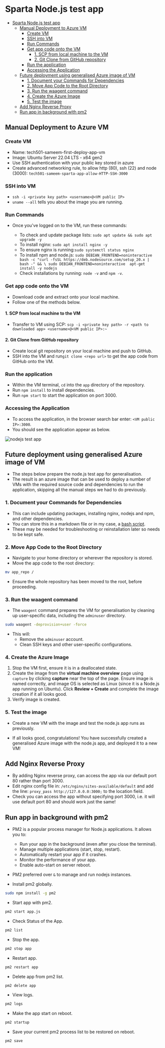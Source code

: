 # Sparta Node.js test app

- [Sparta Node.js test app](#sparta-nodejs-test-app)
  - [Manual Deployment to Azure VM](#manual-deployment-to-azure-vm)
    - [Create VM](#create-vm)
    - [SSH into VM](#ssh-into-vm)
    - [Run Commands](#run-commands)
    - [Get app code onto the VM](#get-app-code-onto-the-vm)
      - [1. SCP from local machine to the VM](#1-scp-from-local-machine-to-the-vm)
      - [2. Git Clone from GitHub repository](#2-git-clone-from-github-repository)
    - [Run the application](#run-the-application)
    - [Accessing the Application](#accessing-the-application)
  - [Future deployment using generalised Azure image of VM](#future-deployment-using-generalised-azure-image-of-vm)
    - [1. Document your Commands for Dependencies](#1-document-your-commands-for-dependencies)
    - [2. Move App Code to the Root Directory](#2-move-app-code-to-the-root-directory)
    - [3. Run the waagent command](#3-run-the-waagent-command)
    - [4. Create the Azure Image](#4-create-the-azure-image)
    - [5. Test the image](#5-test-the-image)
  - [Add Nginx Reverse Proxy](#add-nginx-reverse-proxy)
  - [Run app in background with pm2](#run-app-in-background-with-pm2)

## Manual Deployment to Azure VM

### Create VM

- Name: tech501-sameem-first-deploy-app-vm
- Image: Ubuntu Server 22.04 LTS - x64 gen2
- Use SSH authentication with your public key stored in azure
- Create advanced networking rule, to allow http (80), ssh (22) and node (3000): `tech501-sameem-sparta-app-allow-HTTP-SSH-3000`

### SSH into VM

- `ssh -i <private key path> <username>@<VM public IP>`
- `uname --all` tells you about the image you are running.

### Run Commands

- Once you've logged on to the VM, run these commands:

  - To check and update package lists: `sudo apt update && sudo apt upgrade -y`
  - To install nginx: `sudo apt install nginx -y`
  - To ensure nginx is running:`sudo systemctl status nginx` 
  - To install npm and node.js: `sudo DEBIAN_FRONTEND=noninteractive bash -c "curl -fsSL https://deb.nodesource.com/setup_20.x | bash -" && \ sudo DEBIAN_FRONTEND=noninteractive  apt-get install -y nodejs`
  - Check installations by running: `node -v` and `npm -v`.

### Get app code onto the VM

- Download code and extract onto your local machine.
- Follow one of the methods below.

#### 1. SCP from local machine to the VM

- Transfer to VM using SCP: `scp -i <private key path> -r <path to downloaded app> <username>@<VM public IP>:~`

#### 2. Git Clone from GitHub repository

- Create local git repository on your local machine and push to GitHub.
- SSH into the VM and run`git clone <repo url>` to get the app code from GitHub onto the VM.

### Run the application

- Within the VM terminal, `cd` into the `app` directory of the repository.
- Run `npm install` to install dependencies.
- Run `npm start` to start the application on port 3000.

### Accessing the Application

- To access the application, in the browser search bar enter: `<VM public IP>:3000`.
- You should see the application appear as below.

![nodejs test app](../images/nodejs_test_app.png)

## Future deployment using generalised Azure image of VM

- The steps below prepare the node.js test app for generalisation.
- The result is an azure image that can be used to deploy a number of VMs with the required source code and dependencies to run the application, skipping all the  manual steps we had to do previously.

### 1. Document your Commands for Dependencies

- This can include updating packages, installing nginx, nodejs and npm, and other dependencies.
- You can store this in a markdown file or in my case, a [bash script](/nodejs_app_deployment/deploy_nodejs_app.sh).
- These may be needed for troubleshooting or reinstallation later so needs to be kept safe.
  
### 2. Move App Code to the Root Directory

- Navigate to your home directory or wherever the repository is stored.
- Move the app code to the root directory:

```bash
mv app_repo /
```

- Ensure the whole repository has been moved to the root, before proceeding.

### 3. Run the waagent command

- The `waagent` command prepares the VM for generalisation by cleaning up user-specific data, including the `adminuser` directory.

```bash
sudo waagent -deprovision+user -force
```

- This will:
  - Remove the `adminuser` account.
  - Clean SSH keys and other user-specific configurations.

### 4. Create the Azure Image

1. Stop the VM first, ensure it is in a deallocated state.
2. Create the image from the **virtual machine overview** page using `capture` by clicking **capture** near the top of the page. Ensure image is named correctly, and image OS is selected as Linux (since it is a Node.js app running on Ubuntu). Click **Review + Create** and complete the image creation if it all looks good.
3. Verify image is created.

### 5. Test the image

- Create a new VM with the image and test the node.js app runs as previously.

- If all looks good, congratulations! You have successfully created a generalised Azure image with the node.js app, and deployed it to a new VM!

## Add Nginx Reverse Proxy

- By adding Nginx reverse proxy, can access the app via our default port 80 rather than port 3000.
- Edit nginx config file in: `/etc/nginx/sites-available/default` and add the line: `proxy_pass http://127.0.0.0:3000;` to the location field.
- Check you can access the app without specifying port 3000, i.e. it will use default port 80 and should work just the same!

## Run app in background with pm2

- PM2 is a popular process manager for Node.js applications. It allows you to:

  - Run your app in the background (even after you close the terminal).
  - Manage multiple applications (start, stop, restart).
  - Automatically restart your app if it crashes.
  - Monitor the performance of your app.
  - Enable auto-start on server reboot.

- PM2 preferred over `&` to manage and run nodejs instances.

- Install pm2 globally.

```bash
sudo npm install -g pm2
```

- Start app with pm2.

```bash
pm2 start app.js
```

- Check Status of the App.

```bash
pm2 list
```

- Stop the app.

```bash
pm2 stop app
```

- Restart app.

```bash
pm2 restart app
```

- Delete app from pm2 list.

```bash
pm2 delete app
```

- View logs.

```bash
pm2 logs
```

- Make the app start on reboot.

```bash
pm2 startup
```

- Save your current pm2 process list to be restored on reboot.

```bash
pm2 save
```

